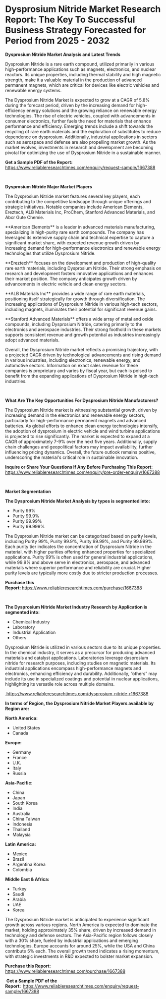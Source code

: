 <p><h1>Dysprosium Nitride Market Research Report: The Key To Successful Business Strategy Forecasted for Period from 2025 - 2032</h1></p><p><strong>Dysprosium Nitride Market Analysis and Latest Trends</strong></p>
<p><p>Dysprosium Nitride is a rare earth compound, utilized primarily in various high-performance applications such as magnets, electronics, and nuclear reactors. Its unique properties, including thermal stability and high magnetic strength, make it a valuable material in the production of advanced permanent magnets, which are critical for devices like electric vehicles and renewable energy systems.</p><p>The Dysprosium Nitride Market is expected to grow at a CAGR of 5.8% during the forecast period, driven by the increasing demand for high-efficiency energy solutions and the growing reliance on renewable energy technologies. The rise of electric vehicles, coupled with advancements in consumer electronics, further fuels the need for materials that enhance performance and efficiency. Emerging trends include a shift towards the recycling of rare earth materials and the exploration of substitutes to reduce dependence on dysprosium. Additionally, industrial applications in sectors such as aerospace and defense are also propelling market growth. As the market evolves, investments in research and development are becoming pivotal for optimizing the use of Dysprosium Nitride in a sustainable manner.</p></p>
<p><strong>Get a Sample PDF of the Report:&nbsp;</strong> <a href="https://www.reliableresearchtimes.com/enquiry/request-sample/1667388?utm_campaign=2783&utm_medium=2&utm_source=Github&utm_content=ia&utm_term=18042025&utm_id=dysprosium-nitride">https://www.reliableresearchtimes.com/enquiry/request-sample/1667388</a></p>
<p>&nbsp;</p>
<p><strong>Dysprosium Nitride Major Market Players</strong></p>
<p><p>The Dysprosium Nitride market features several key players, each contributing to the competitive landscape through unique offerings and strategic initiatives. Notable companies include American Elements, Ereztech, ALB Materials Inc, ProChem, Stanford Advanced Materials, and Abcr Gute Chemie.</p><p>**American Elements** is a leader in advanced materials manufacturing, specializing in high-purity rare earth compounds. The company has leveraged its extensive supply chain and technical expertise to capture a significant market share, with expected revenue growth driven by increasing demand for high-performance electronics and renewable energy technologies that utilize Dysprosium Nitride.</p><p>**Ereztech** focuses on the development and production of high-quality rare earth materials, including Dysprosium Nitride. Their strong emphasis on research and development fosters innovative applications and enhances their market position. The company anticipates growth driven by advancements in electric vehicle and clean energy sectors.</p><p>**ALB Materials Inc** provides a wide range of rare earth materials, positioning itself strategically for growth through diversification. The increasing applications of Dysprosium Nitride in various high-tech sectors, including magnets, illuminates their potential for significant revenue gains.</p><p>**Stanford Advanced Materials** offers a wide array of metal and oxide compounds, including Dysprosium Nitride, catering primarily to the electronics and aerospace industries. Their strong foothold in these markets supports consistent revenue and growth potential as industries increasingly adopt advanced materials.</p><p>Overall, the Dysprosium Nitride market reflects a promising trajectory, with a projected CAGR driven by technological advancements and rising demand in various industries, including electronics, renewable energy, and automotive sectors. Information on exact sales revenue for these companies is proprietary and varies by fiscal year, but each is poised to benefit from the expanding applications of Dysprosium Nitride in high-tech industries.</p></p>
<p>&nbsp;</p>
<p><strong>What Are The Key Opportunities For Dysprosium Nitride Manufacturers?</strong></p>
<p><p>The Dysprosium Nitride market is witnessing substantial growth, driven by increasing demand in the electronics and renewable energy sectors, particularly for high-performance permanent magnets and advanced batteries. As global efforts to enhance clean energy technologies intensify, the adoption of dysprosium in electric vehicle and wind turbine applications is projected to rise significantly. The market is expected to expand at a CAGR of approximately 7-9% over the next five years. Additionally, supply chain challenges and geopolitical factors may impact availability, further influencing pricing dynamics. Overall, the future outlook remains positive, underscoring the material's critical role in sustainable innovation.</p></p>
<p><strong>Inquire or Share Your Questions If Any Before Purchasing This Report:</strong> <a href="https://www.reliableresearchtimes.com/enquiry/pre-order-enquiry/1667388?utm_campaign=2783&utm_medium=2&utm_source=Github&utm_content=ia&utm_term=18042025&utm_id=dysprosium-nitride">https://www.reliableresearchtimes.com/enquiry/pre-order-enquiry/1667388</a></p>
<p>&nbsp;</p>
<p><strong>Market Segmentation</strong></p>
<p><strong>The Dysprosium Nitride Market Analysis by types is segmented into:</strong></p>
<p><ul><li>Purity 99%</li><li>Purity 99.9%</li><li>Purity 99.99%</li><li>Purity 99.999%</li></ul></p>
<p><p>The Dysprosium Nitride market can be categorized based on purity levels, including Purity 99%, Purity 99.9%, Purity 99.99%, and Purity 99.999%. Each purity tier indicates the concentration of Dysprosium Nitride in the material, with higher purities offering enhanced properties for specialized applications. Purity 99% is often used for general industrial applications, while 99.9% and above serve in electronics, aerospace, and advanced materials where superior performance and reliability are crucial. Higher purity levels are typically more costly due to stricter production processes.</p></p>
<p><strong>Purchase this Report:&nbsp;</strong><a href="https://www.reliableresearchtimes.com/purchase/1667388?utm_campaign=2783&utm_medium=2&utm_source=Github&utm_content=ia&utm_term=18042025&utm_id=dysprosium-nitride">https://www.reliableresearchtimes.com/purchase/1667388</a></p>
<p>&nbsp;</p>
<p><strong>The Dysprosium Nitride Market Industry Research by Application is segmented into:</strong></p>
<p><ul><li>Chemical Industry</li><li>Laboratory</li><li>Industrial Application</li><li>Others</li></ul></p>
<p><p>Dysprosium Nitride is utilized in various sectors due to its unique properties. In the chemical industry, it serves as a precursor for producing advanced materials and catalyst applications. Laboratories leverage dysprosium nitride for research purposes, including studies on magnetic materials. Its industrial applications encompass high-performance magnets and electronics, enhancing efficiency and durability. Additionally, “others” may include its use in specialized coatings and potential in nuclear applications, highlighting its versatile role across multiple domains.</p></p>
<p><a href="https://www.reliableresearchtimes.com/dysprosium-nitride-r1667388?utm_campaign=2783&utm_medium=2&utm_source=Github&utm_content=ia&utm_term=18042025&utm_id=dysprosium-nitride">&nbsp;https://www.reliableresearchtimes.com/dysprosium-nitride-r1667388</a></p>
<p><strong>In terms of Region, the Dysprosium Nitride Market Players available by Region are:</strong></p>
<p>
    <p> <strong> North America: </strong>
        <ul>
            <li>United States</li>
            <li>Canada</li>
        </ul>
        </p> 
    <p> <strong> Europe: </strong>
        <ul>
            <li>Germany</li>
            <li>France</li>
            <li>U.K.</li>
            <li>Italy</li>
            <li>Russia</li>
        </ul>
        </p> 
    <p> <strong> Asia-Pacific: </strong>
        <ul>
            <li>China</li>
            <li>Japan</li>
            <li>South Korea</li>
            <li>India</li>
            <li>Australia</li>
            <li>China Taiwan</li>
            <li>Indonesia</li>
            <li>Thailand</li>
            <li>Malaysia</li>
        </ul>
        </p> 
    <p> <strong> Latin America: </strong>
        <ul>
            <li>Mexico</li>
            <li>Brazil</li>
            <li>Argentina Korea</li>
            <li>Colombia</li>
        </ul>
        </p> 
    <p> <strong> Middle East & Africa: </strong>
        <ul>
            <li>Turkey</li>
            <li>Saudi</li>
            <li>Arabia</li>
            <li>UAE</li>
            <li>Korea</li>
        </ul>
    </p>
    </p>
<p><p>The Dysprosium Nitride market is anticipated to experience significant growth across various regions. North America is expected to dominate the market, holding approximately 35% share, driven by increased demand in technology and defense sectors. The Asia-Pacific region follows closely with a 30% share, fueled by industrial applications and emerging technologies. Europe accounts for around 25%, while the USA and China contribute 5% each. The overall growth trend indicates a rising momentum, with strategic investments in R&D expected to bolster market expansion.</p></p>
<p><strong>Purchase this Report: </strong><a href="https://www.reliableresearchtimes.com/purchase/1667388?utm_campaign=2783&utm_medium=2&utm_source=Github&utm_content=ia&utm_term=18042025&utm_id=dysprosium-nitride">https://www.reliableresearchtimes.com/purchase/1667388</a></p>
<p>&nbsp;<strong>Get a Sample PDF of the Report:&nbsp;&nbsp;</strong><a href="https://www.reliableresearchtimes.com/enquiry/request-sample/1667388?utm_campaign=2783&utm_medium=2&utm_source=Github&utm_content=ia&utm_term=18042025&utm_id=dysprosium-nitride">https://www.reliableresearchtimes.com/enquiry/request-sample/1667388</a></p>
<p><strong></strong></p>
<p><p></p><p></p><p></p></p>